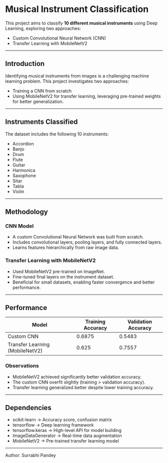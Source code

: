 # Musical Instrument Classification  

This project aims to classify **10 different musical instruments** using Deep Learning, exploring two approaches:  
- Custom Convolutional Neural Network (CNN)  
- Transfer Learning with MobileNetV2  

---

## Introduction  

Identifying musical instruments from images is a challenging machine learning problem. This project investigates two approaches:  
- Training a CNN from scratch  
- Using MobileNetV2 for transfer learning, leveraging pre-trained weights for better generalization.  

---

## Instruments Classified  

The dataset includes the following 10 instruments:  

- Accordion  
- Banjo  
- Drum  
- Flute  
- Guitar  
- Harmonica  
- Saxophone  
- Sitar  
- Tabla  
- Violin  

---

## Methodology  

### CNN Model  
- A custom Convolutional Neural Network was built from scratch.  
- Includes convolutional layers, pooling layers, and fully connected layers.  
- Learns features hierarchically from raw image data.  

### Transfer Learning with MobileNetV2  
- Used MobileNetV2 pre-trained on ImageNet.  
- Fine-tuned final layers on the instrument dataset.  
- Beneficial for small datasets, enabling faster convergence and better performance.  

---

## Performance  

| Model                         | Training Accuracy | Validation Accuracy |  
|-------------------------------|-------------------|---------------------|  
| Custom CNN                     | 0.6875            | 0.5483              |  
| Transfer Learning (MobileNetV2) | 0.625             | 0.7557              |  

### Observations  
- MobileNetV2 achieved significantly better validation accuracy.  
- The custom CNN overfit slightly (training > validation accuracy).  
- Transfer learning generalized better despite lower training accuracy.  

---

## Dependencies  

- scikit-learn → Accuracy score, confusion matrix  
- tensorflow → Deep learning framework  
- tensorflow.keras → High-level API for model building  
- ImageDataGenerator → Real-time data augmentation  
- MobileNetV2 → Pre-trained transfer learning model  

---
Author: Surrabhi Pandey

